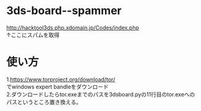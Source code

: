 # 3ds-board--spammer<br>
http://hacktool3ds.php.xdomain.jp/Codes/index.php<br>
↑ここにスパムを取得
# 使い方
1.https://www.torproject.org/download/tor/<br>でwindows expert bandleをダウンロード<br>
2.ダウンロードしたらtor.exeまでのパスを3dsboard.pyの11行目のtor.exeへのパスというところ置き換える。
